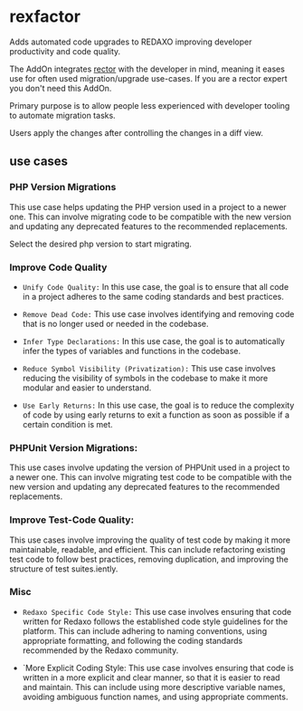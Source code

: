 # rexfactor

Adds automated code upgrades to REDAXO improving developer productivity and code quality.

The AddOn integrates [rector](https://github.com/rectorphp/rector) with the developer in mind, meaning it eases use for often used migration/upgrade use-cases. If you are a rector expert you don't need this AddOn. 

Primary purpose is to allow people less experienced with developer tooling to automate migration tasks.

Users apply the changes after controlling the changes in a diff view.

## use cases

### PHP Version Migrations

This use case helps updating the PHP version used in a project to a newer one. This can involve migrating code to be compatible with the new version and updating any deprecated features to the recommended replacements.

Select the desired php version to start migrating.

### Improve Code Quality

- `Unify Code Quality:` In this use case, the goal is to ensure that all code in a project adheres to the same coding standards and best practices.

- `Remove Dead Code:` This use case involves identifying and removing code that is no longer used or needed in the codebase.

- `Infer Type Declarations:` In this use case, the goal is to automatically infer the types of variables and functions in the codebase.

- `Reduce Symbol Visibility (Privatization):` This use case involves reducing the visibility of symbols in the codebase to make it more modular and easier to understand. 

-  `Use Early Returns:` In this use case, the goal is to reduce the complexity of code by using early returns to exit a function as soon as possible if a certain condition is met. 

### PHPUnit Version Migrations: 

This use cases involve updating the version of PHPUnit used in a project to a newer one. This can involve migrating test code to be compatible with the new version and updating any deprecated features to the recommended replacements.

### Improve Test-Code Quality: 

This use cases involve improving the quality of test code by making it more maintainable, readable, and efficient. This can include refactoring existing test code to follow best practices, removing duplication, and improving the structure of test suites.iently. 

### Misc 

- `Redaxo Specific Code Style:` This use case involves ensuring that code written for Redaxo follows the established code style guidelines for the platform. This can include adhering to naming conventions, using appropriate formatting, and following the coding standards recommended by the Redaxo community.

- `More Explicit Coding Style: This use case involves ensuring that code is written in a more explicit and clear manner, so that it is easier to read and maintain. This can include using more descriptive variable names, avoiding ambiguous function names, and using appropriate comments.



### 

